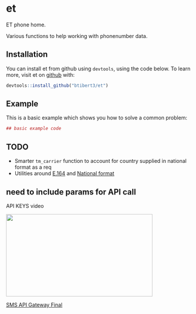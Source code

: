 # et

ET phone home.

Various functions to help working with phonenumber data.

## Installation

You can install et from github using `devtools`, using the code below. To learn more, visit et on  [github](https://www.github.com/btibert3/et) with:

``` r
devtools::install_github("btibert3/et")
```

## Example

This is a basic example which shows you how to solve a common problem:

``` r
## basic example code
```

## TODO

- Smarter `tm_carrier` function to account for country supplied in national format as a req
- Utilities around [E.164](https://en.wikipedia.org/wiki/E.164) and [National format](https://en.wikipedia.org/wiki/National_conventions_for_writing_telephone_numbers) 



## need to include params for API call


API KEYS video

<p><a href="https://my.textmagic.com/wizard/choose-product?wvideo=jm410ak6um"><img src="https://embedwistia-a.akamaihd.net/deliveries/c86db566d7778b6e8490a3283d8611c551789bdb.jpg?image_play_button_size=2x&amp;image_crop_resized=960x540&amp;image_play_button=1&amp;image_play_button_color=5a5a5ae0" width="400" height="225" style="width: 400px; height: 225px;"></a></p><p><a href="https://my.textmagic.com/wizard/choose-product?wvideo=jm410ak6um">SMS API Gateway Final</a></p>


